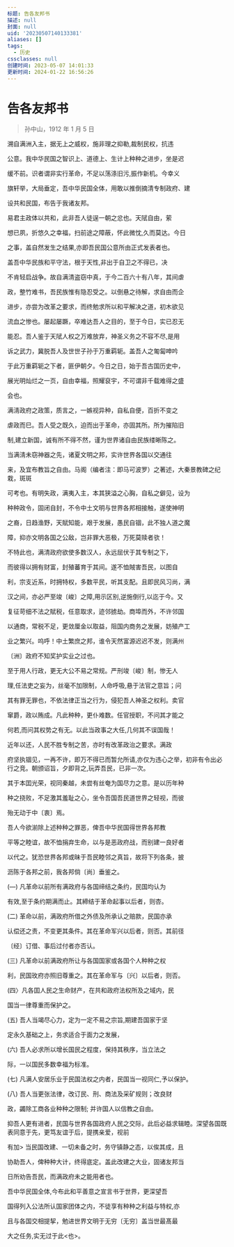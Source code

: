```yaml
---
标题: 告各友邦书
描述: null
封面: null
uid: '20230507140133381'
aliases: []
tags:
  - 历史
cssclasses: null
创建时间: 2023-05-07 14:01:33
更新时间: 2024-01-22 16:56:26
---
```


# 告各友邦书

> 孙中山，1912 年 1 月 5 日

溯自满洲入主，据无上之威权，施非理之抑勒,裁制民权，抗违

公意。我中华民国之智识上、道德上、生计上种种之进步，坐是迟

缓不前。识者谓非实行革命，不足以荡涤旧污,振作新机。今幸义

旗轩举，大局垂定，吾中华民国全体，用敢以推倒摘清专制政府、建

设共和民国，布告于我诸友邦。

易君主政体以共和，此非吾人徒逞一朝之忿也。天陚自由，萦

想已夙，折悠久之幸福，扫前途之障蔽，怀此微忱,久而莫达。今日

之事，盖自然发生之结果,亦即吾民国公意所由正式发表者也。

盖吾中华民族和平守法，根于天性,非出于自卫之不得已，决

不肯轻启战争。故自满清盗窃中真，于今二百六十有八年，其间虐

政，整竹难书，吾民族惟有隐忍受之。以倒悬之待解，求自由而企

进步，亦尝为改革之要求，而终勉求所以和平解决之道，初木欲见

流血之惨也。屡起屡蹶，卒难达吾人之目的，至于今日，实已忍无

能忍。吾人鉴于天陚人权之万难放弃，神圣义务之不容不尽,是用

诉之武力，冀脱吾人及世世子孙于万重羁轭。盖吾人之匍匐呻吟

于此万重羁轭之下者，匪伊朝夕。今日之日，始于吾古国历史中，

展光明灿烂之一页，自由幸福，照耀裒宇，不可谓非千载难得之盛

会也。

满淸政府之政策，质言之，一嫉视异种，自私自便，百折不变之

虐政而巳。吾人受之既久，迫而出于革命，亦固其所。所为摧陷旧

制,建立新国，诚有所不得不然，谨为世界诸自由民族缕晰陈之。

当满淸未窃神器之先，诸夏文明之邦，实许世界各国以交通往

来，及宜布教旨之自由。马阁（编者注：即马可波罗）之著述，大秦景教碑之纪栽，斑斑

可考也。有明失政，满夷入主，本其狭溢之心胸，自私之僻见，设为

种种政令，固闭自封，不令中土文明与世界各邦相接触，遂使神明

之裔，日趋渔野，天賦知能，艰于发展，愚民自锢，此不独人道之魔

障，抑亦文明各国之公敌，岂非罪大恶极，万死莫赎者欤！

不特此也，满清政府欲使多数汉人，永远屈伏于其专制之下，

而彼得以拥有财富，封殖蕃育于其间。遂不恤賊害吾民，以图自

利，宗支近系，时拥特权，多数平民，听其支配。且即民风习尚，满

汉之间，亦必严至竣〔峻〕之障,用示区别,逆施倒行,以迄于今。又

复征苛细不法之賦税，任意取求，迹邻掳劫。商埠而外，不许邻国

以通商，常税不足，更敛厘金以取益，阻国内商务之发展，妨殖产工

业之繁兴。呜呼！中土繁庶之邦，谁令天然富源迟迟不发，则满州

〔洲〕政府不知奖护实业之过也。

至于用人行政，更无大公不易之常规。严刑竣〔峻〕制，惨无人

理,任法吏之妄为，丝毫不加限制，人命呼吸,悬于法官之意旨；问

其有罪无罪也，不依法律正当之行为，侵犯吾人神圣之权利。卖官

窜爵，政以贿成。凡此种种，更仆难数。任官授职，不问其才能之

何若,而问其权势之有无。以此当政事之大任,几何其不误国哉！

近年以还，人民不胜专制之苦，亦时有改革政治之要求。满政

府坚执锢见，一再不许，即万不得已而暂允所请,亦仅为违心之举，初非有令出必行之竞。朝颁诏旨，夕即背之,玩弄吾民，已非一次。

其于本囯光荣，视同秦越，未尝有丝奄为国尽力之意。是以历年种

种之挠败，不足激其羞耻之心，坐令吾国吾民道世界之轻视，而彼

殆无动于中〔衷〕焉。

吾人今欲湔除上述种种之罪恶，俾吾中华民国得世界各邦教

平等之睦谊，故不恤捐弃生命，以与是恶政府战，而别建一良好者

以代之。犹恐世界各邦或昧于吾民睦邻之真旨，故将下列各条，披

沥陈于各邦之前，我各邦倘〔尚〕垂鉴之。

(―) 凡革命以前所有满政府与各国缔结之条约，民国均认为

有效,至于条约期满而止。其締结于革命起事以后者，则杏。

(二) 革命以前，满政府所借之外债及所承认之赔款，民国亦承

认偿还之责，不变更其条件。其在革命军兴以后者，则否。其前径

〔经〕订借、事后过付者亦否认。

(三) 凡革命以前满政府所让与各国国家或各国个人种种之权

利，民国玫府亦照旧尊重之。其在革命军与〔兴〕以后者，则否。

(四〉凡各囯人民之生命财产，在共和政府法权所及之域内，民

国当一律尊重而保护之。

(五) 吾人当竭尽心力，定为一定不易之宗旨,期建吾国家于坚

定永久基础之上，务求适合于面力之发展，

(六) 吾人必求所以增长国民之程度，保持其秩序，当立法之

际，一以国民多数幸福为标准。

(七) 凡满人安居乐业于民国法权之内者，民国当一视同仁,予以保护。

(八) 吾人当更张法律，改订民、刑、商法及采矿规则；改良财

政，蠲除工商各业种种之限制; 并许国人以信教之自由。

抑吾人更有进者，民国与世界各国政府人民之交际，此后必益求辑睦。深望各国既表同意于先，更笃友谊于后，提携亲爱，视前

有加> 当民国改建、一切未备之时，务守镇静之态，以俟其成，且

协助吾人，俾种种大计，终得底定。盖此改建之大业，固诸友邦当

日所劝告吾民，而满政府未之能用者也。

吾中华民国全体,今布此和平善意之宣言书于世界，更深望吾

国得列入公法所认国家团体之内，不徒享有种种之利益与特权,亦

且与各国交相提挈，勉进世界文明于无穷〔无穷〕盖当世最髙最

大之任务,实无过于此<也>。
